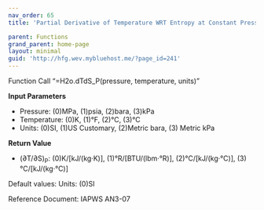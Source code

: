 ```yaml
---
nav_order: 65
title: 'Partial Derivative of Temperature WRT Entropy at Constant Pressure f(P, T)'

parent: Functions
grand_parent: home-page
layout: minimal
guid: 'http://hfg.wev.mybluehost.me/?page_id=241'
---
```


Function Call “=H2o.dTdS\_P(pressure, temperature, units)”

**Input Parameters**

- Pressure: (0)MPa, (1)psia, (2)bara, (3)kPa
- Temperature: (0)K, (1)°F, (2)°C, (3)°C
- Units: (0)SI, (1)US Customary, (2)Metric bara, (3) Metric kPa

**Return Value**

- (∂T/∂S)<sub>P</sub>: (0)K/\[kJ/(kg·K)\], (1)°R/\[BTU/(lbm·°R)\], (2)°C/\[kJ/(kg·°C)\], (3)°C/\[kJ/(kg·°C)\]

Default values: Units: (0)SI

Reference Document: IAPWS AN3-07